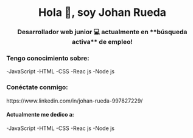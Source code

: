 <h1 align="center">Hola 👋, soy Johan Rueda</h1>
<h3 align="center">Desarrollador web junior 💻 actualmente en **búsqueda activa** de empleo!</h3>

<h3 align ="left">Tengo conocimiento sobre:</h3>
-JavaScript
-HTML
-CSS
-Reac js
-Node js
<h3 align ="left">Conéctate conmigo:</h3>
https://www.linkedin.com/in/johan-rueda-997827229/

#### Actualmente me dedico a:
-JavaScript
-HTML
-CSS
-Reac js
-Node js
